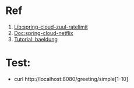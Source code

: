 # Ref
1. [Lib:spring-cloud-zuul-ratelimit](https://github.com/marcosbarbero/spring-cloud-zuul-ratelimit)
2. [Doc:spring-cloud-netflix](https://cloud.spring.io/spring-cloud-netflix/multi/multi__router_and_filter_zuul.html)
3. [Tutorial: baeldung](https://www.baeldung.com/spring-cloud-zuul-rate-limit)

# Test:
- curl http://localhost:8080/greeting/simple[1-10]
